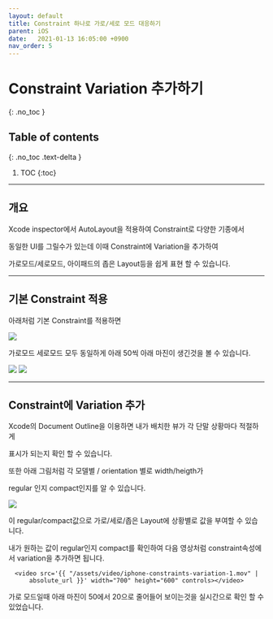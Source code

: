 ```yaml
---
layout: default
title: Constraint 하나로 가로/세로 모드 대응하기
parent: iOS
date:   2021-01-13 16:05:00 +0900
nav_order: 5
---
```


# Constraint Variation 추가하기

{: .no_toc }

## Table of contents
{: .no_toc .text-delta }

1. TOC
{:toc}

---

## 개요

Xcode inspector에서 AutoLayout을 적용하여 Constraint로 다양한 기종에서 

동일한 UI를 그릴수가 있는데 이때 Constraint에 Variation을 추가하여 

가로모드/세로모드, 아이패드의 좁은 Layout등을 쉽게 표현 할 수 있습니다.

---

## 기본 Constraint 적용

아래처럼 기본 Constraint를 적용하면 

<img src='{{ "/assets/images/ios/constraint/constraint_1.png" | absolute_url }}'>

가로모드 세로모드 모두 동일하게 아래 50씩 아래 마진이 생긴것을 볼 수 있습니다.

<img src='{{ "/assets/images/ios/constraint/constraint_2.png" | absolute_url }}'>

<img src='{{ "/assets/images/ios/constraint/constraint_3.png" | absolute_url }}'>

---

## Constraint에 Variation 추가

Xcode의 Document Outline을 이용하면 내가 배치한 뷰가 각 단말 상황마다 적절하게 

표시가 되는지 확인 할 수 있습니다.

또한 아래 그림처럼 각 모델별 / orientation 별로 width/heigth가 

regular 인지 compact인지를 알 수 있습니다.

<img src='{{ "/assets/images/ios/constraint/constraint_4.png" | absolute_url }}'>

이 regular/compact값으로 가로/세로/좁은 Layout에 상황별로 값을 부여할 수 있습니다.

내가 원하는 값이 regular인지 compact를 확인하여 다음 영상처럼 constraint속성에서 variation을 추가하면 됩니다.

<div style='text-align:center'>

    <video src='{{ "/assets/video/iphone-constraints-variation-1.mov" | absolute_url }}' width="700" height="600" controls></video>

</div>

가로 모드일때 아래 마진이 50에서 20으로 줄어들어 보이는것을 실시간으로 확인 할 수 있었습니다.